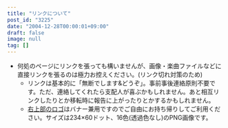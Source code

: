 ```yaml
---
title: "リンクについて"
post_id: "3225"
date: "2004-12-28T00:00:01+09:00"
draft: false
image: null
tag: []
---
```



* 何処のページにリンクを張っても構いませんが、画像・楽曲ファイルなどに直接リンクを張るのは極力お控えください。(リンク切れ対策のため)
  * リンクは基本的に「無断でします&どうぞ」。事前事後連絡原則不要です。ただ、連絡してくれたら支配人が喜ぶかもしれません。あと相互リンクしたりとか移転時に報告に上がったりとかするかもしれません。
  * [右上部のロゴ](skin/danmaq\(sample\)/image/logo.png)はバナー兼用ですのでご自由にお持ち帰りしてご利用ください。サイズは234×60ドット、16色(透過色なし)のPNG画像です。
